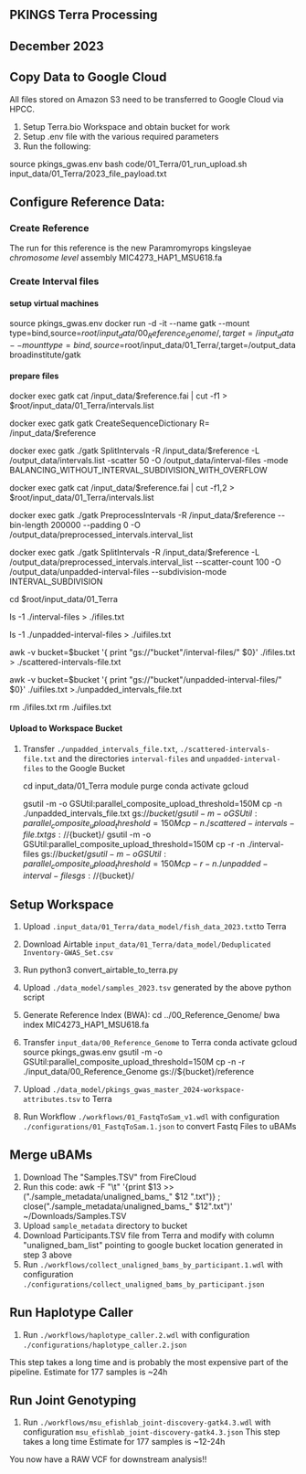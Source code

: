## PKINGS Terra Processing
## December 2023

## Copy Data to Google Cloud

All files stored on Amazon S3 need to be transferred to Google Cloud via HPCC.
1. Setup Terra.bio Workspace and obtain bucket for work
2. Setup .env file with the various required parameters
2. Run the following:

  source pkings_gwas.env
  bash code/01_Terra/01_run_upload.sh input_data/01_Terra/2023_file_payload.txt

## Configure Reference Data:

### Create Reference

The run for this reference is the new Paramromyrops kingsleyae *chromosome level* assembly MIC4273_HAP1_MSU618.fa

### Create Interval files

#### setup virtual machines
source pkings_gwas.env
docker run -d -it --name gatk --mount type=bind,source=$root/input_data/00_Reference_Genome/,target=/input_data --mount type=bind,source=$root/input_data/01_Terra/,target=/output_data broadinstitute/gatk

#### prepare files

docker exec gatk cat /input_data/$reference.fai | cut -f1 > $root/input_data/01_Terra/intervals.list

docker exec gatk gatk CreateSequenceDictionary R= /input_data/$reference 

docker exec gatk ./gatk SplitIntervals -R /input_data/$reference -L /output_data/intervals.list -scatter 50 -O /output_data/interval-files -mode BALANCING_WITHOUT_INTERVAL_SUBDIVISION_WITH_OVERFLOW

docker exec gatk cat /input_data/$reference.fai | cut -f1,2 > $root/input_data/01_Terra/intervals.list

docker exec gatk ./gatk PreprocessIntervals -R /input_data/$reference --bin-length 200000 --padding 0 -O /output_data/preprocessed_intervals.interval_list

docker exec gatk ./gatk SplitIntervals -R /input_data/$reference -L /output_data/preprocessed_intervals.interval_list --scatter-count 100 -O /output_data/unpadded-interval-files --subdivision-mode INTERVAL_SUBDIVISION

cd $root/input_data/01_Terra

ls -1 ./interval-files > ./ifiles.txt

ls -1 ./unpadded-interval-files > ./uifiles.txt

awk -v bucket=$bucket '{ print "gs://"bucket"/interval-files/" $0}' ./ifiles.txt > ./scattered-intervals-file.txt

awk -v bucket=$bucket '{ print "gs://"bucket"/unpadded-interval-files/" $0}' ./uifiles.txt >./unpadded_intervals_file.txt

rm ./ifiles.txt
rm ./uifiles.txt

#### Upload to Workspace Bucket
1. Transfer `./unpadded_intervals_file.txt`, `./scattered-intervals-file.txt` and the directories `interval-files` and `unpadded-interval-files` to the Google Bucket

    cd input_data/01_Terra
    module purge
    conda activate gcloud

    gsutil -m -o GSUtil:parallel_composite_upload_threshold=150M cp -n ./unpadded_intervals_file.txt gs://${bucket}/
    gsutil -m -o GSUtil:parallel_composite_upload_threshold=150M cp -n ./scattered-intervals-file.txt gs://${bucket}/
    gsutil -m -o GSUtil:parallel_composite_upload_threshold=150M cp -r -n ./interval-files gs://${bucket}/
    gsutil -m -o GSUtil:parallel_composite_upload_threshold=150M cp -r -n ./unpadded-interval-files gs://${bucket}/

## Setup Workspace

1. Upload `.input_data/01_Terra/data_model/fish_data_2023.txt`to Terra
2. Download Airtable `input_data/01_Terra/data_model/Deduplicated Inventory-GWAS_Set.csv`
3. Run
    python3 convert_airtable_to_terra.py
4. Upload `./data_model/samples_2023.tsv` generated by the above python script
5. Generate Reference Index (BWA):
    cd ../00_Reference_Genome/
    bwa index MIC4273_HAP1_MSU618.fa
6. Transfer `input_data/00_Reference_Genome` to Terra
    conda activate gcloud
    source pkings_gwas.env
    gsutil -m -o GSUtil:parallel_composite_upload_threshold=150M cp -n -r ./input_data/00_Reference_Genome gs://${bucket}/reference

5. Upload `./data_model/pkings_gwas_master_2024-workspace-attributes.tsv` to Terra
4. Run Workflow `./workflows/01_FastqToSam_v1.wdl` with configuration `./configurations/01_FastqToSam.1.json` to convert Fastq Files to uBAMs

## Merge uBAMs
1. Download The "Samples.TSV" from FireCloud
2. Run this code:
    awk -F "\t" '{print $13 >> ("./sample_metadata/unaligned_bams_" $12 ".txt")} ; close("./sample_metadata/unaligned_bams_" $12".txt")' ~/Downloads/Samples.TSV
3. Upload `sample_metadata` directory to bucket
4. Download Participants.TSV file from Terra and modify with column "unaligned_bam_list" pointing to google bucket location generated in step 3 above
5. Run `./workflows/collect_unaligned_bams_by_participant.1.wdl` with configuration `./configurations/collect_unaligned_bams_by_participant.json`

## Run Haplotype Caller
1. Run `./workflows/haplotype_caller.2.wdl` with configuration `./configurations/haplotype_caller.2.json`

This step takes a long time and is probably the most expensive part of the pipeline.  Estimate for 177 samples is ~24h

## Run Joint Genotyping
1. Run `./workflows/msu_efishlab_joint-discovery-gatk4.3.wdl` with configuration `msu_efishlab_joint-discovery-gatk4.3.json`
This step takes a long time Estimate for 177 samples is ~12-24h

You now have a RAW VCF for downstream analysis!!
